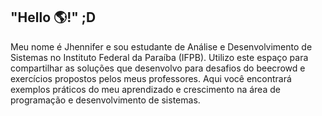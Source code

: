 ## "Hello 🌎!" ;D

Meu nome é Jhennifer e sou estudante de Análise e Desenvolvimento de Sistemas no Instituto Federal da Paraíba (IFPB). Utilizo este espaço para compartilhar as soluções que desenvolvo para desafios do beecrowd e exercícios propostos pelos meus professores. Aqui você encontrará exemplos práticos do meu aprendizado e crescimento na área de programação e desenvolvimento de sistemas.
<!--
**JhenniferK/JhenniferK** is a ✨ _special_ ✨ repository because its `README.md` (this file) appears on your GitHub profile.


